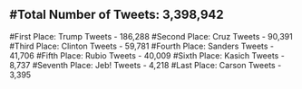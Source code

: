 #Total Number of Tweets: 3,398,942 
---
#First Place: Trump Tweets - 186,288
#Second Place: Cruz Tweets - 90,391
#Third Place: Clinton Tweets - 59,781
#Fourth Place: Sanders Tweets - 41,706
#Fifth Place: Rubio Tweets - 40,009
#Sixth Place: Kasich Tweets - 8,737
#Seventh Place: Jeb! Tweets - 4,218
#Last Place: Carson Tweets - 3,395

